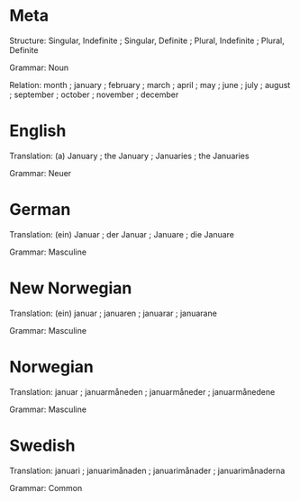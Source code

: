 Meta
====

Structure: Singular, Indefinite ; Singular, Definite ; Plural, Indefinite ; Plural, Definite

Grammar:   Noun

Relation: month ; january ; february ; march ; april ; may ; june ; july ; august ; september ; october ; november ; december




English
=======

Translation: (a) January ; the January ; Januaries ; the Januaries

Grammar:     Neuer



German
======

Translation: (ein) Januar ; der Januar ; Januare ; die Januare

Grammar:     Masculine



New Norwegian
=============

Translation: (ein) januar ; januaren ; januarar ; januarane

Grammar:     Masculine



Norwegian
=========

Translation: januar ; januarmåneden ; januarmåneder ; januarmånedene

Grammar:     Masculine



Swedish
=======

Translation: januari ; januarimånaden ; januarimånader ; januarimånaderna

Grammar:     Common
